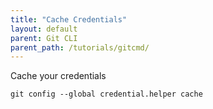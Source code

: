 ```yaml
---
title: "Cache Credentials"
layout: default
parent: Git CLI
parent_path: /tutorials/gitcmd/
---
```


Cache your credentials
```
git config --global credential.helper cache
```